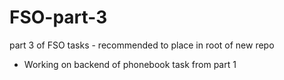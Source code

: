 # FSO-part-3
part 3 of FSO tasks - recommended to place in root of new repo

- Working on backend of phonebook task from part 1 
